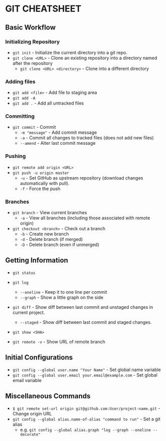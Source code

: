 # GIT CHEATSHEET

## Basic Workflow ##

### Initializing Repository ###

* `git init` - Initialize the current directory into a git repo.
* `git clone <URL>` - Clone an existing repository into a directory named after the repository
  * `git clone <URL> <directory>` - Clone into a different directory

### Adding files ###

* `git add <file>` - Add file to staging area
* `git add -A`
* `git add .` -  Add all untracked files

### Committing ###

* `git commit` - Commit
  * `-m "message"` - Add commit message
  * `-a` - Commit all changes to tracked files (does not add new files)
  * `--amend` - Alter last commit message

### Pushing ###

* `git remote add origin <URL>`
* `git push -u origin master`
  * `-u` - Set GitHub as upstream repository (download changes automatically with pull).
  * `-f` - Force the push
### Branches ###

* `git branch` - View current branches
  * `-a` - View all branches (including those associated with remote origin)
* `git checkout <branch>` - Check out a branch
  * `-b` - Create new branch
  * `-d` - Delete branch (if merged)
  * `-D` - Delete branch (even if unmerged)

## Getting Information ##

* `git status`
* `git log`
  * `--oneline` - Keep it to one line per commit
  * `--graph` - Show a little graph on the side
  
* `git diff` - Show diff between last commit and unstaged changes in current project.
  * `--staged` - Show diff between last commit and staged changes.
* `git show <SHA>`
* `git remote -v` - Show URL of remote branch

## Initial Configurations ##

* `git config --global user.name "Your Name"` - Set global name variable
* `git config --global user.email your.email@example.com` - Set global email variable

## Miscellaneous Commands ##

* `$ git remote set-url origin git@github.com:User/project-name.git` - Change origin URL
* `git config --global alias.name-of-alias "command to run"` - Set a git alias
  * e.g. `git config --global alias.graph "log --graph --oneline --decorate"`
